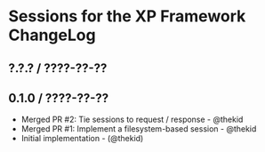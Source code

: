 Sessions for the XP Framework ChangeLog
========================================================================

## ?.?.? / ????-??-??

## 0.1.0 / ????-??-??

* Merged PR #2: Tie sessions to request / response - @thekid
* Merged PR #1: Implement a filesystem-based session - @thekid
* Initial implementation - (@thekid)
